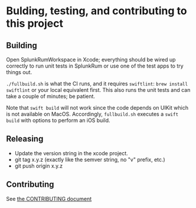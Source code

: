 # Bulding, testing, and contributing to this project

## Building

Open SplunkRumWorkspace in Xcode; everything should be wired up correctly to
run unit tests in SplunkRum or use one of the test apps to try things out.

`./fullbuild.sh` is what the CI runs, and it requires `swiftlint`:
`brew install swiftlint` or your local equivalent first.  This also runs
the unit tests and can take a couple of minutes; be patient.

Note that `swift build` will not work since the code depends on UIKit which is
not available on MacOS.  Accordingly, `fullbuild.sh` executes a `swift build` with 
options to perform an iOS build.

## Releasing

- Update the version string in the xcode project.
- git tag x.y.z (exactly like the semver string, no "v" prefix, etc.)
- git push origin x.y.z

## Contributing

See [the CONTRIBUTING document](./CONTRIBUTING.md)
